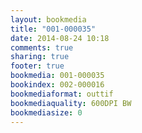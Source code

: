 ```yaml
---
layout: bookmedia
title: "001-000035"
date: 2014-08-24 10:18
comments: true
sharing: true
footer: true
bookmedia: 001-000035
bookindex: 002-000016
bookmediaformat: outtif
bookmediaquality: 600DPI BW
bookmediasize: 0
---
```

